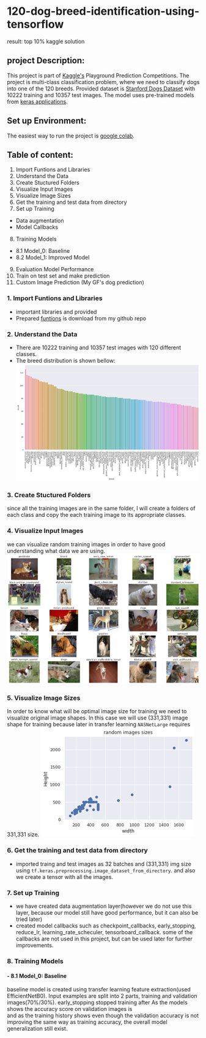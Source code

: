 # 120-dog-breed-identification-using-tensorflow
result: top 10% kaggle solution

## project Description:
This project is part of   [Kaggle's](https://www.kaggle.com/c/dog-breed-identification) Playground Prediction Competitions. The project is multi-class classification problem, where we need to classify dogs into one of the 120 breeds. Provided dataset is  [Stanford Dogs Dataset](http://vision.stanford.edu/aditya86/ImageNetDogs/) with 10222 training and 10357 test images. The model uses pre-trained models from [keras applications](https://keras.io/api/applications/).

## Set up Environment:
The easiest way to run the project is [google colab](https://colab.research.google.com/notebooks/intro.ipynb?utm_source=scs-index#recent=true).


## Table of content:
1. Import Funtions and Libraries
2. Understand the Data
3. Create Stuctured Folders
4. Visualize Input Images
5. Visualize Image Sizes
6. Get the training and test data from directory
7. Set up Training
- Data augmentation
- Model Callbacks
8. Training Models
- 8.1 Model_0: Baseline
- 8.2 Model_1: Improved Model
9. Evaluation Model Performance
10. Train on test set and make prediction
11. Custom Image Prediction (My GF's dog prediction)




### 1. Import Funtions and Libraries
- important libraries and provided
- Prepared [funtions](https://raw.githubusercontent.com/gurokeretcha/gurokeretcha/main/helper_funtions_ML.py) is download from my github repo

### 2. Understand the Data
- There are 10222 training and 10357 test images with 120 different classes.
- The breed distribution is shown bellow:
![alt text](https://github.com/gurokeretcha/120-dog-breed-identification-using-tensorflow/blob/main/output_imgs/download.png)

### 3. Create Stuctured Folders
since all the training images are in the same folder, I will create a folders of each class and copy the each training image to its appropriate classes.

### 4. Visualize Input Images
we can visualize random training images in order to have good understanding what data we are using.
![alt text](https://github.com/gurokeretcha/120-dog-breed-identification-using-tensorflow/blob/main/output_imgs/download2.png)

### 5. Visualize Image Sizes
In order to know what will be optimal image size for training we need to visualize original image shapes. In this case we will use (331,331) image shape for training because later in transfer learning `NASNetLarge` requires 331,331 size.
![alt text](https://github.com/gurokeretcha/120-dog-breed-identification-using-tensorflow/blob/main/output_imgs/download3.png)

### 6. Get the training and test data from directory
- imported traing and test images as 32 batches and (331,331) img size using `tf.keras.preprocessing.image_dataset_from_directory`. and also we create a tensor with all the images.

### 7. Set up Training
- we have created data augmentation layer(however we do not use this layer, because our model still have good performance, but it can also be tried later)
- created model callbacks such as checkpoint_callbacks, early_stopping, reduce_lr, learning_rate_scheculer, tensorboard_callback. some of the callbacks are not used in this project, but can be used later for further improvements.
### 8. Training Models
#### - 8.1 Model_0: Baseline
baseline model is created using transfer learning feature extraction(used EfficientNetB0). Input examples are split into 2 parts, training and validation images(70%/30%). early_stopping stopped training after As the models shows the accuracy score on validation images is  
and as the training history shows even though the validation accuracy is not improving the same way as training accuracy, the overall model generalization still exist.

